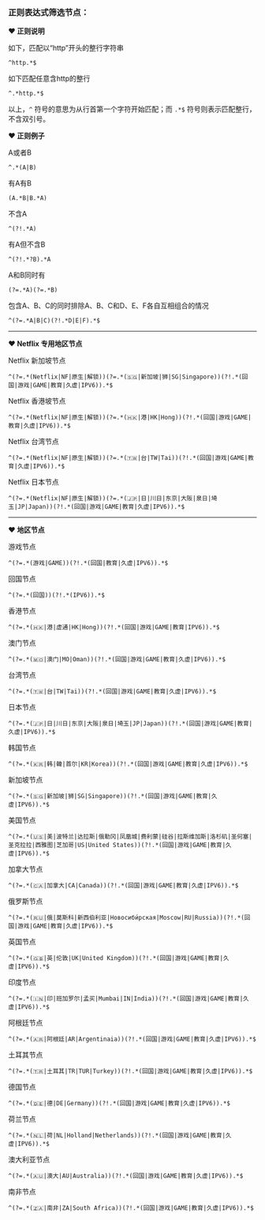 ### 正则表达式筛选节点：
**❤️ 正则说明**

如下，匹配以“http”开头的整行字符串
```
^http.*$
```

如下匹配任意含http的整行
```
^.*http.*$
```

以上，`^` 符号的意思为从行首第一个字符开始匹配；而 `.*$` 符号则表示匹配整行，不含双引号。

**❤️ 正则例子**

A或者B
```plaintext
^.*(A|B)
```
有A有B
```plaintext
(A.*B|B.*A)
```
不含A 
```plaintext
^(?!.*A)
```
有A但不含B
```plaintext
^(?!.*?B).*A
```
A和B同时有
```plaintext
(?=.*A)(?=.*B)
```
包含A、B、C的同时排除A、B、C和D、E、F各自互相组合的情况
```plaintext
^(?=.*A|B|C)(?!.*D|E|F).*$
```

***

**❤️ Netflix 专用地区节点**

Netflix 新加坡节点
```plaintext
^(?=.*(Netflix|NF|原生|解锁))(?=.*(🇸🇬|新加坡|狮|SG|Singapore))(?!.*(回国|游戏|GAME|教育|久虚|IPV6)).*$
```

Netflix 香港坡节点
```plaintext
^(?=.*(Netflix|NF|原生|解锁))(?=.*(🇭🇰|港|HK|Hong))(?!.*(回国|游戏|GAME|教育|久虚|IPV6)).*$
```

Netflix 台湾节点
```plaintext
^(?=.*(Netflix|NF|原生|解锁))(?=.*(🇹🇼|台|TW|Tai))(?!.*(回国|游戏|GAME|教育|久虚|IPV6)).*$
```

Netflix 日本节点
```plaintext
^(?=.*(Netflix|NF|原生|解锁))(?=.*(🇯🇵|日|川日|东京|大阪|泉日|埼玉|JP|Japan))(?!.*(回国|游戏|GAME|教育|久虚|IPV6)).*$
```

***
**❤️ 地区节点**

游戏节点
```plaintext
^(?=.*(游戏|GAME))(?!.*(回国|教育|久虚|IPV6)).*$
```


回国节点
```plaintext
^(?=.*(回国))(?!.*(IPV6)).*$
```


香港节点
```plaintext
^(?=.*(🇭🇰|港|虚通|HK|Hong))(?!.*(回国|游戏|GAME|教育|IPV6)).*$
```


澳门节点
```plaintext
^(?=.*(🇲🇴|澳门|MO|Oman))(?!.*(回国|游戏|GAME|教育|久虚|IPV6)).*$
```


台湾节点
```plaintext
^(?=.*(🇹🇼|台|TW|Tai))(?!.*(回国|游戏|GAME|教育|久虚|IPV6)).*$
```


日本节点
```plaintext
^(?=.*(🇯🇵|日|川日|东京|大阪|泉日|埼玉|JP|Japan))(?!.*(回国|游戏|GAME|教育|久虚|IPV6)).*$
```


韩国节点
```plaintext
^(?=.*(🇰🇷|韩|韓|首尔|KR|Korea))(?!.*(回国|游戏|GAME|教育|久虚|IPV6)).*$
```


新加坡节点
```plaintext
^(?=.*(🇸🇬|新加坡|狮|SG|Singapore))(?!.*(回国|游戏|GAME|教育|久虚|IPV6)).*$
```


美国节点
```plaintext
^(?=.*(🇺🇸|美|波特兰|达拉斯|俄勒冈|凤凰城|费利蒙|硅谷|拉斯维加斯|洛杉矶|圣何塞|圣克拉拉|西雅图|芝加哥|US|United States))(?!.*(回国|游戏|GAME|教育|久虚|IPV6)).*$
```

加拿大节点
```plaintext
^(?=.*(🇨🇦|加拿大|CA|Canada))(?!.*(回国|游戏|GAME|教育|久虚|IPV6)).*$
```


俄罗斯节点
```plaintext
^(?=.*(🇷🇺|俄|莫斯科|新西伯利亚|Новосиби́рская|Moscow|RU|Russia))(?!.*(回国|游戏|GAME|教育|久虚|IPV6)).*$
```


英国节点
```plaintext
^(?=.*(🇬🇧|英|伦敦|UK|United Kingdom))(?!.*(回国|游戏|GAME|教育|久虚|IPV6)).*$
```


印度节点
```plaintext
^(?=.*(🇮🇳|印|班加罗尔|孟买|Mumbai|IN|India))(?!.*(回国|游戏|GAME|教育|久虚|IPV6)).*$
```


阿根廷节点
```plaintext
^(?=.*(🇦🇷|阿根廷|AR|Argentinaia))(?!.*(回国|游戏|GAME|教育|久虚|IPV6)).*$
```


土耳其节点
```plaintext
^(?=.*(🇹🇷|土耳其|TR|TUR|Turkey))(?!.*(回国|游戏|GAME|教育|久虚|IPV6)).*$
```


德国节点
```plaintext
^(?=.*(🇩🇪|德|DE|Germany))(?!.*(回国|游戏|GAME|教育|久虚|IPV6)).*$
```


荷兰节点
```plaintext
^(?=.*(🇳🇱|荷|NL|Holland|Netherlands))(?!.*(回国|游戏|GAME|教育|久虚|IPV6)).*$
```


澳大利亚节点
```plaintext
^(?=.*(🇦🇺|澳大|AU|Australia))(?!.*(回国|游戏|GAME|教育|久虚|IPV6)).*$
```


南非节点
```plaintext
^(?=.*(🇿🇦|南非|ZA|South Africa))(?!.*(回国|游戏|GAME|教育|久虚|IPV6)).*$
```

